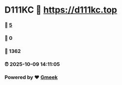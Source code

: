 # D111KC :link: https://d111kc.top 
### :page_facing_up: [5](https://d111kc.top/tag.html) 
### :speech_balloon: 0 
### :hibiscus: 1362 
### :alarm_clock: 2025-10-09 14:11:05 
### Powered by :heart: [Gmeek](https://github.com/Meekdai/Gmeek)
